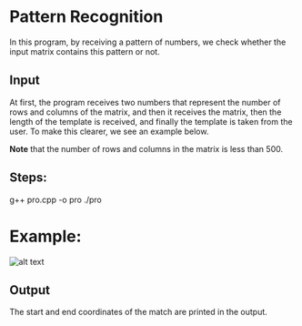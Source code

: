# Pattern Recognition

In this program, by receiving a pattern of numbers, we check whether the input matrix contains this pattern or not.

## Input
At first, the program receives two numbers that represent the number of rows and columns of the matrix, and then it receives the matrix, then the length of the template is received, and finally the template is taken from the user. To make this clearer, we see an example below.

**Note** that the number of rows and columns in the matrix is less than 500.

## Steps:
g++ pro.cpp -o pro
./pro

# Example:
![alt text](https://github.com/fark00/DS-Arch/blob/master/pattern-recognition/run.png?raw=true)

## Output
The start and end coordinates of the match are printed in the output.

